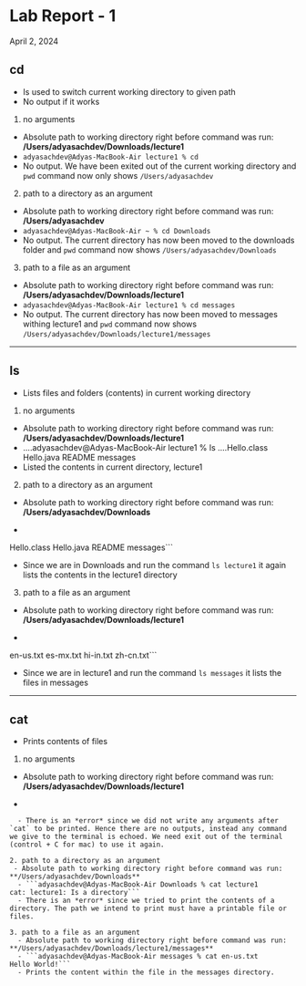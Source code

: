 # Lab Report - 1
April 2, 2024

## cd
- Is used to switch current working directory to given path
- No output if it works

1. no arguments 
  - Absolute path to working directory right before command was run: **/Users/adyasachdev/Downloads/lecture1**
  - ```adyasachdev@Adyas-MacBook-Air lecture1 % cd```
  - No output. We have been exited out of the current working directory and `pwd` command now only shows ```/Users/adyasachdev```

2. path to a directory as an argument
  - Absolute path to working directory right before command was run: **/Users/adyasachdev**
  - ```adyasachdev@Adyas-MacBook-Air ~ % cd Downloads```
  - No output. The current directory has now been moved to the downloads folder and `pwd` command now shows ```/Users/adyasachdev/Downloads```

3. path to a file as an argument
  - Absolute path to working directory right before command was run: **/Users/adyasachdev/Downloads/lecture1**
  - ```adyasachdev@Adyas-MacBook-Air lecture1 % cd messages```
  - No output. The current directory has now been moved to messages withing lecture1 and `pwd` command now shows ```/Users/adyasachdev/Downloads/lecture1/messages```
    
---

## ls
- Lists files and folders (contents) in current working directory

1. no arguments 
  - Absolute path to working directory right before command was run: **/Users/adyasachdev/Downloads/lecture1**
  - ....adyasachdev@Adyas-MacBook-Air lecture1 % ls
    ....Hello.class     Hello.java      README          messages
  - Listed the contents in current directory, lecture1

2. path to a directory as an argument
  - Absolute path to working directory right before command was run: **/Users/adyasachdev/Downloads**
  - ```adyasachdev@Adyas-MacBook-Air Downloads % ls lecture1
Hello.class     Hello.java      README          messages```
  - Since we are in Downloads and run the command `ls lecture1` it again lists the contents in the lecture1 directory

3. path to a file as an argument
  - Absolute path to working directory right before command was run: **/Users/adyasachdev/Downloads/lecture1**
  - ```adyasachdev@Adyas-MacBook-Air lecture1 % ls messages
en-us.txt       es-mx.txt       hi-in.txt       zh-cn.txt```
  - Since we are in lecture1 and run the command `ls messages` it lists the files in messages

---

## cat
- Prints contents of files

1. no arguments
  - Absolute path to working directory right before command was run: **/Users/adyasachdev/Downloads/lecture1**
  - ```adyasachdev@Adyas-MacBook-Air lecture1 % cat
```
  - There is an *error* since we did not write any arguments after `cat` to be printed. Hence there are no outputs, instead any command we give to the terminal is echoed. We need exit out of the terminal (control + C for mac) to use it again. 

2. path to a directory as an argument
 - Absolute path to working directory right before command was run: **/Users/adyasachdev/Downloads**
  - ```adyasachdev@Adyas-MacBook-Air Downloads % cat lecture1
cat: lecture1: Is a directory```
  - There is an *error* since we tried to print the contents of a directory. The path we intend to print must have a printable file or files. 

3. path to a file as an argument
  - Absolute path to working directory right before command was run: **/Users/adyasachdev/Downloads/lecture1/messages**
  - ```adyasachdev@Adyas-MacBook-Air messages % cat en-us.txt
Hello World!```
  - Prints the content within the file in the messages directory.
